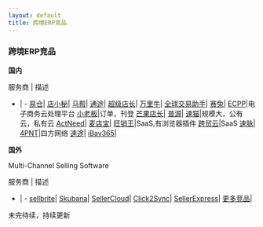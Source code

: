```yaml
---
layout: default
title: 跨境ERP竞品
---
```


### 跨境ERP竞品

**国内**

服务商 | 描述
- | -
[易仓](http://www.eccang.com/)|
[店小秘](http://www.dianxiaomi.com/index.htm)|
[马帮](http://www.mabangerp.com/index.htm)|
[通途](http://www.tongtool.cn/)|
[超级店长](http://www.superseller.cn/)|
[万里牛](https://g.hupun.com/)|
[全球交易助手](http://www.cnfth.com)|
[赛兔](http://www.sellertool.com/)|
[ECPP](http://www.vekinerp.com/)|电子商务云处理平台
[小老板](http://www.littleboss.com/)|订单，刊登
[芒果店长](http://www.mangoerp.com/index)|
[普源](http://www.allroot.cn/)|
[速猫](http://www.spdcat.com/)|规模大，公有云，私有云
[ActNeed](https://www.actneed.com/)|
[麦店宝](http://www.maidianbao.com/)|
[旺销王](https://www.wxwerp.com/)|SaaS,有浏览器插件
[跨贸云](http://erp.kuamaoyun.com/)|SaaS
[速脉](http://www.sumy.org.cn/)|
[4PNT](http://www.4pnt.com/)|四方网络
[速途](http://erp.sutuerp.com/)|
[iBay365](http://www.ibay365.com/)|

**国外**

Multi-Channel Selling Software

服务商 | 描述
- | -
[sellbrite](https://www.sellbrite.com/)|
[Skubana](https://www.skubana.com/)|
[SellerCloud](https://www.sellercloud.com/)|
[Click2Sync](https://www.click2sync.com/)|
[SellerExpress](https://www.sellerexpress.com/)|
[更多竞品](https://alternativeto.net/software/sellbrite/)|

未完待续，持续更新